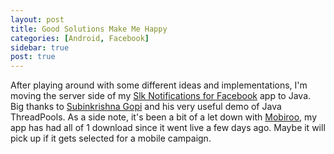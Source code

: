 ```yaml
---
layout: post
title: Good Solutions Make Me Happy
categories: [Android, Facebook]
sidebar: true
post: true
---
```

After playing around with some different ideas and implementations, I'm moving the server side of my
[Slk Notifications for Facebook](https://play.google.com/store/apps/details?id=com.lukekorth.facebookNotifications)
app to Java. Big thanks to [Subinkrishna Gopi](http://javabeanz.wordpress.com/2010/02/19/threadpoolexecutor-basics/)
and his very useful demo of Java ThreadPools. As a side note, it's been a bit of a let down with
[Mobiroo](http://www.mobiroo.com/), my app has had all of 1 download since it went live a few days ago.
Maybe it will pick up if it gets selected for a mobile campaign.

